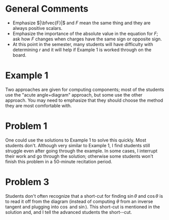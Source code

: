 # General Comments

* Emphasize $|\bfvec{F}|$ and $F$ mean the same thing and they are always positive scalars.
* Emphasize the importance of the absolute value in the equation for $F$; ask how $F$ changes when charges have the same sign or opposite sign.
* At this point in the semester, many students will have difficulty with determining $r$ and it will help if Example 1 is worked through on the board.

# Example 1

Two approaches are given for computing components; most of the students use the "acute angle+diagram" approach, but some use the other approach. You may need to emphasize that they should choose the method they are most comfortable with.

# Problem 1

One could use the solutions to Example 1 to solve this quickly. Most students don't. Although very similar to Example 1, I find students still struggle even after going through the example. In some cases, I interrupt their work and go through the solution; otherwise some students won't finish this problem in a 50-minute recitation period.

# Problem 3

Students don't often recognize that a short-cut for finding $\sin\theta$ and $\cos\theta$ is to read it off from the diagram (instead of computing $\theta$ from an inverse tangent and plugging into $\cos$ and $\sin$). This short-cut is mentioned in the solution and, and I tell the advanced students the short--cut.